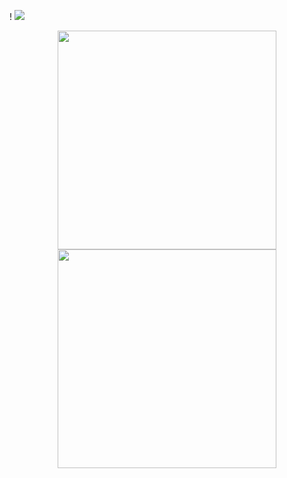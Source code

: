 ! []({https://github.com/Ne1heLe/Ne1heLe.github.io}/raw/{master}/{https://github.com/Ne1heLe/Ne1heLe.github.io/master}/IMG_20200509_121713~3.jpeg)
![](https://raw.githubusercontent.com/Ne1heLe/Ne1heLe.github.io/master/https://github.com/Ne1heLe/Ne1heLe.github.io/masteк/IMG_20200509_121713~3.jpeg)
<p align="center">
  <img src="https://github.com/Ne1heLe/Ne1heLe.github.io/masteк/IMG_20200509_121713~3.jpeg" width="350" title="">
  <img src="your_relative_path_here_number_2_large_name" width="350" alt="">
</p>
